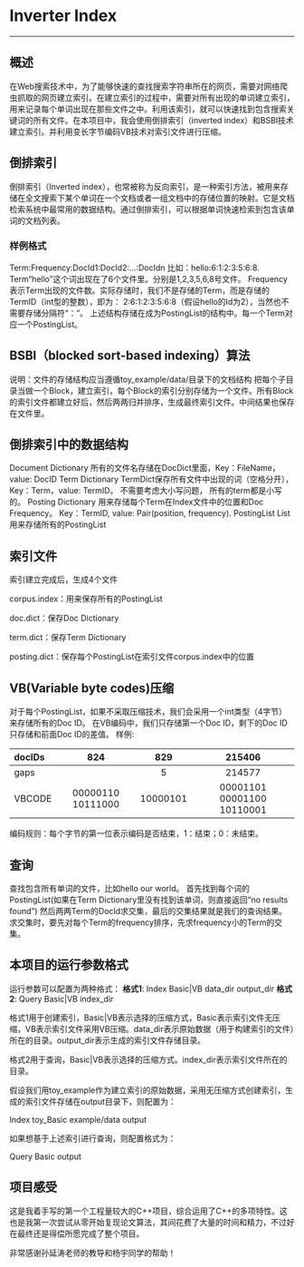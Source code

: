 ﻿# Inverter Index

---

## 概述
在Web搜索技术中，为了能够快速的查找搜索字符串所在的网页，需要对网络爬虫抓取的网页建立索引。在建立索引的过程中，需要对所有出现的单词建立索引，用来记录每个单词出现在那些文件之中。利用该索引，就可以快速找到包含搜索关键词的所有文件。在本项目中，我会使用倒排索引（inverted index）和BSBI技术建立索引。并利用变长字节编码VB技术对索引文件进行压缩。
## 倒排索引
倒排索引（Inverted index），也常被称为反向索引，是一种索引方法，被用来存储在全文搜索下某个单词在一个文档或者一组文档中的存储位置的映射。它是文档检索系统中最常用的数据结构。通过倒排索引，可以根据单词快速检索到包含该单词的文档列表。
### 样例格式
Term:Frequency:DocId1:DocId2:…:DocIdn
比如：hello:6:1:2:3:5:6:8.  Term“hello”这个词出现在了6个文件里。分别是1,2,3,5,6,8号文件。 Frequency表示Term出现的文件数。实际存储时，我们不是存储的Term，而是存储的TermID（int型的整数），即为： 2:6:1:2:3:5:6:8（假设hello的Id为2），当然也不需要存储分隔符“：”。
上述结构存储在成为PostingList的结构中。每一个Term对应一个PostingList。

## BSBI（blocked sort-based indexing）算法

说明：文件的存储结构应当遵循toy_example/data/目录下的文档结构
把每个子目录当做一个Block，建立索引，每个Block的索引分别存储为一个文件。所有Block的索引文件都建立好后，然后两两归并排序，生成最终索引文件。中间结果也保存在文件里。
## 倒排索引中的数据结构
Document Dictionary
所有的文件名存储在DocDict里面，Key：FileName，value: DocID
Term Dictionary
TermDict保存所有文件中出现的词（空格分开），Key：Term，value: TermID。
不需要考虑大小写问题， 所有的term都是小写的。
Posting Dictionary
用来存储每个Term在Index文件中的位置和Doc Frequency。
Key：TermID, value: Pair(position, frequency).
PostingList List
用来存储所有的PostingList

## 索引文件
索引建立完成后，生成4个文件

corpus.index：用来保存所有的PostingList

doc.dict：保存Doc Dictionary

term.dict：保存Term Dictionary

posting.dict：保存每个PostingList在索引文件corpus.index中的位置

## VB(Variable byte codes)压缩
对于每个PostingList，如果不采取压缩技术，我们会采用一个int类型（4字节）来存储所有的Doc ID。
在VB编码中，我们只存储第一个Doc ID，剩下的Doc ID只存储和前面Doc ID的差值。
样例:

| docIDs | 824 | 829 | 215406
| :------| :------: | :------: |:-----:
| gaps |  | 5 | 214577
| VBCODE | 00000110 10111000 | 10000101 |00001101 00001100 10110001
编码规则：每个字节的第一位表示编码是否结束，1：结束；0：未结束。
## 查询
查找包含所有单词的文件，比如hello our world。
首先找到每个词的PostingList(如果在Term Dictionary里没有找到该单词，则直接返回“no results found”)
然后两两Term的DocId求交集，最后的交集结果就是我们的查询结果。
求交集时，要先对每个Term的frequency排序，先求frequency小的Term的交集。

## 本项目的运行参数格式
运行参数可以配置为两种格式：
**格式1**:  Index Basic|VB data_dir output_dir
**格式2**:  Query Basic|VB index_dir

格式1用于创建索引，Basic|VB表示选择的压缩方式，Basic表示索引文件无压缩，VB表示索引文件采用VB压缩。data_dir表示原始数据（用于构建索引的文件）所在的目录。output_dir表示生成的索引文件存储目录。

格式2用于查询，Basic|VB表示选择的压缩方式。index_dir表示索引文件所在的目录。

假设我们用toy_example作为建立索引的原始数据，采用无压缩方式创建索引，生成的索引文件存储在output目录下，则配置为：

Index toy_Basic example/data output

如果想基于上述索引进行查询，则配置格式为：

Query Basic output
## 项目感受
这是我着手写的第一个工程量较大的C++项目，综合运用了C++的多项特性。这也是我第一次尝试从零开始复现论文算法，其间花费了大量的时间和精力，不过好在最终还是得偿所愿完成了整个项目。

非常感谢孙延涛老师的教导和杨宇同学的帮助！